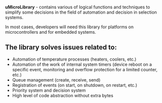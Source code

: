 **uMicroLibrary** - contains various of logical functions and techniques to simplify some decisions in the field of automation and decision in selection systems.

In most cases, developers will need this library for platforms on microcontrollers and for embedded systems.

## The library solves issues related to:
- Automation of temperature processes (heaters, coolers, etc.)
- Automation of the work of internal system timers (device reboot on a specific event, monitoring and overflow protection for a limited counter, etc.)
- Queue management (create, receive, send)
- Registration of events (on start, on shutdown, on restart, etc.)
- Priority system and decision system
- High level of code abstraction without extra bytes
